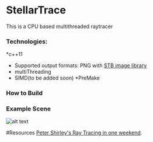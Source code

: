 # StellarTrace

This is a CPU based multithreaded raytracer


### Technologies:
*c++11
* Supported output formats: PNG with [STB image library](https://github.com/nothings/stb) 
* multiThreading
* SIMD(to be added soon)
*PreMake

### How to Build





### Example Scene

![alt text]()



#Resources 
[Peter Shirley's Ray Tracing in one weekend](https://github.com/petershirley/raytracinginoneweekend/).
